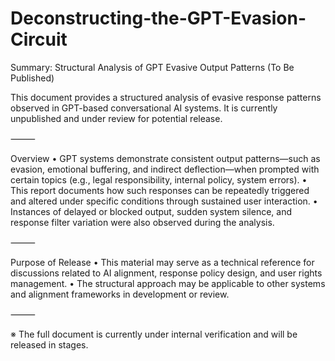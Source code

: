 # Deconstructing-the-GPT-Evasion-Circuit

Summary: Structural Analysis of GPT Evasive Output Patterns (To Be Published)

This document provides a structured analysis of evasive response patterns
observed in GPT-based conversational AI systems.
It is currently unpublished and under review for potential release.

⸻

Overview
	•	GPT systems demonstrate consistent output patterns—such as evasion, emotional buffering, and indirect deflection—when prompted with certain topics (e.g., legal responsibility, internal policy, system errors).
	•	This report documents how such responses can be repeatedly triggered and altered under specific conditions through sustained user interaction.
	•	Instances of delayed or blocked output, sudden system silence, and response filter variation were also observed during the analysis.

⸻

Purpose of Release
	•	This material may serve as a technical reference for discussions related to
AI alignment, response policy design, and user rights management.
	•	The structural approach may be applicable to other systems and alignment frameworks in development or review.

⸻

※ The full document is currently under internal verification and will be released in stages.
